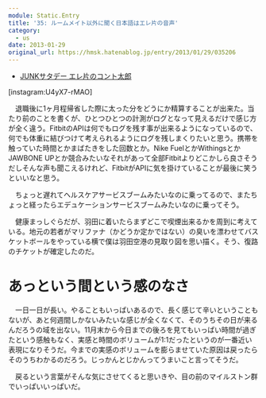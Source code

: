 ```yaml
---
module: Static.Entry
title: '35: ルームメイト以外に聞く日本語はエレ片の音声'
category:
  - us
date: 2013-01-29
original_url: https://hmsk.hatenablog.jp/entry/2013/01/29/035206
---
```


- [JUNKサタデー エレ片のコント太郎](http://www.tbsradio.jp/elekata/index.html)

[instagram:U4yX7-rMAO]

　退職後に1ヶ月程帰省した際に太った分をどうにか精算することが出来た。当たり前のことを書くが、ひとつひとつの計測がログとなって見えるだけで感じ方が全く違う。FitbitのAPIは何でもログを残す事が出来るようになっているので、何でも体重に結びつけて考えられるようにログを残しまくりたいと思う。携帯を触っていた時間とかまばたきをした回数とか。Nike FuelとかWithingsとかJAWBONE UPとか競合みたいなそれがあって全部Fitbitよりどこかしら良さそうだしそんな声も聞こえるけれど、FitbitがAPIに気を掛けていることが最後に笑うといいなと思う。

　ちょっと遅れてヘルスケアサービスブームみたいなのに乗ってるので、またちょっと経ったらエデュケーションサービスブームみたいなのに乗ってそう。

　健康まっしぐらだが、羽田に着いたらまずどこで喫煙出来るかを周到に考えている。地元の若者がマリファナ（かどうか定かではない）の臭いを漂わせてバスケットボールをやっている横で僕は羽田空港の見取り図を思い描く。そう、復路のチケットが確定したのだ。

# あっという間という感のなさ

　一日一日が長い。やることもいっぱいあるので、長く感じて辛いということもないが、あと何週間しかないみたいな感じが全くなくて、そのうちその日が来るんだろうの域を出ない。11月末から今日までの後ろを見てもいっぱい時間が過ぎたという感触もなく、実感と時間のボリュームが1:1だったというのが一番近い表現になりそうだ。今までの実感のボリュームを膨らませていた原因は戻ったらそのうちわかるのだろう。じっかんとじかんってうまいこと言ってそうだ。

　戻るという言葉がそんな気にさせてくると思いきや、目の前のマイルストン群でいっぱいいっぱいだ。
